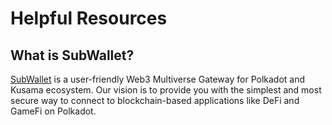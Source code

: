 # Helpful Resources

## What is SubWallet?

[SubWallet](https://docs.subwallet.app/) is a user-friendly Web3 Multiverse Gateway for Polkadot and Kusama ecosystem. Our vision is to provide you with the simplest and most secure way to connect to blockchain-based applications like DeFi and GameFi on Polkadot.
